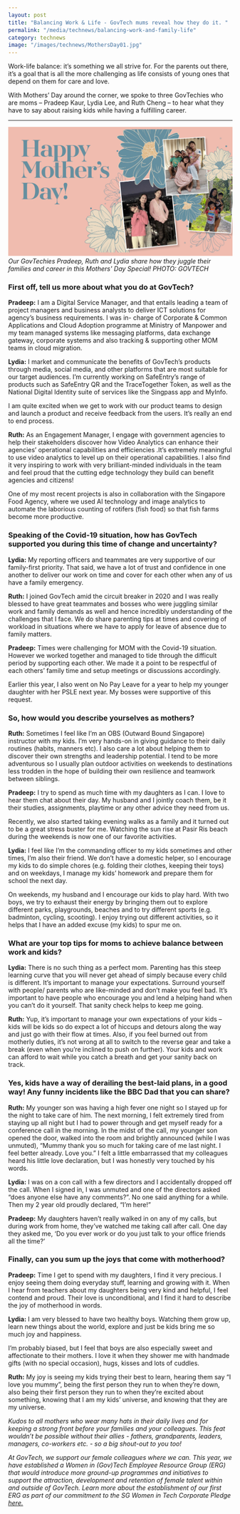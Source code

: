 ```yaml
---
layout: post
title: "Balancing Work & Life - GovTech mums reveal how they do it. "
permalink: "/media/technews/balancing-work-and-family-life"
category: technews
image: "/images/technews/MothersDay01.jpg"
---
```

Work-life balance: it’s something we all strive for. For the parents out there, it’s a goal that is all the more challenging as life consists of young ones that depend on them for care and love. 

With Mothers’ Day around the corner, we spoke to three GovTechies who are moms – Pradeep Kaur, Lydia Lee, and Ruth Cheng – to hear what they have to say about raising kids while having a fulfilling career. 

---

![GovTechies who are also mums!](/images/technews/MothersDay01.jpg)
*Our GovTechies Pradeep, Ruth and Lydia share how they juggle their families and career in this Mothers' Day Special! PHOTO: GOVTECH*

### **First off, tell us more about what you do at GovTech?**

**Pradeep:** 
I am a Digital Service Manager, and that entails leading a team of project managers and business analysts to deliver ICT solutions for agency’s business requirements.  I was in- charge of Corporate & Common Applications and Cloud Adoption programme at Ministry of Manpower and my team managed systems like messaging platforms, data exchange gateway, corporate systems and also tracking & supporting other MOM teams in cloud migration. 

**Lydia:** I market and communicate the benefits of GovTech’s products through media, social media, and other platforms that are most suitable for our target audiences. I’m currently working on SafeEntry’s range of products such as SafeEntry QR and the TraceTogether Token, as well as the National Digital Identity suite of services like the Singpass app and MyInfo. 

I am quite excited when we get to work with our product teams to design and launch a product and receive feedback from the users. It’s really an end to end process.  

**Ruth:** As an Engagement Manager, I engage with government agencies to help their stakeholders discover how Video Analytics can enhance their agencies’ operational capabilities and efficiencies .It’s extremely meaningful to use video analytics to level up on their operational capabilities. I also find it very inspiring to work with very brilliant-minded individuals in the team and feel proud that the cutting edge technology they build can benefit agencies and citizens!

One of my most recent projects is also in collaboration with the Singapore Food Agency, where we used AI technology and image analytics to automate the laborious counting of rotifers (fish food) so that fish farms become more productive. 



### **Speaking of the Covid-19 situation, how has GovTech supported you during this time of change and uncertainty?**

**Lydia:** My reporting officers and teammates are very supportive of our family-first priority. That said, we have a lot of trust and confidence in one another to deliver our work on time and cover for each other when any of us have a family emergency. 

**Ruth:** I joined GovTech amid the circuit breaker in 2020 and I was really blessed to have great teammates and bosses who were juggling similar work and family demands as well and hence incredibly understanding of the challenges that I face. We do share parenting tips at times and covering of workload in situations where we have to apply for leave of absence due to family matters. 

**Pradeep:** Times were challenging for MOM with the Covid-19 situation. However we worked together and managed to tide through the difficult period by supporting each other. We made it a point to be respectful of each others’ family time and setup meetings or discussions accordingly. 

Earlier this year, I also went on No Pay Leave for a year to help my younger daughter with her PSLE next year.  My bosses were supportive of this request. 


### **So, how would you describe yourselves as mothers?**

**Ruth:** Sometimes I feel like I’m  an OBS (Outward Bound Singapore) instructor with my kids. I’m very hands-on in giving guidance to their daily routines (habits, manners etc). I also care a lot about helping them to discover their own strengths and leadership potential. I tend to be more adventurous so I usually plan outdoor activities on weekends to destinations less trodden in the hope of building their own resilience and teamwork between siblings.

**Pradeep:** I try to spend as much time with my daughters as I can. I love to hear them chat about their day.  My husband and I jointly coach them, be it their studies, assignments, playtime or any other advice they need from us. 

Recently, we also started taking evening walks as a family and it turned out to be a great stress buster for me. Watching the sun rise at Pasir Ris beach during the weekends is now one of our favorite activities. 


**Lydia:** I feel like I’m the commanding officer to my kids sometimes and other times, I’m also their friend.  We don’t have a domestic helper, so I encourage my kids to do simple chores (e.g. folding their clothes, keeping their toys) and on weekdays, I manage my kids’ homework and prepare them for school the next day. 
 
On weekends, my husband and I encourage our kids to play hard. With two boys, we try to exhaust their energy by bringing them out to explore different parks, playgrounds, beaches and to try different sports (e.g. badminton, cycling, scooting).  I enjoy trying out different activities, so it helps that I have an added excuse (my kids) to spur me on. 



### **What are your top tips for moms to achieve balance between work and kids?**

**Lydia:** There is no such thing as a perfect mom. Parenting has this steep learning curve that you will never get ahead of simply because every child is different. It’s important to manage your expectations. Surround yourself with people/ parents who are like-minded and don’t make you feel bad. It’s important to have people who encourage you and lend a helping hand when you can’t do it yourself. That sanity check helps to keep me going. 

**Ruth:** Yup, it’s important to manage your own expectations of your kids – kids will be kids so do expect a lot of hiccups and detours along the way and just go with their flow at times. Also, if you feel burned out from motherly duties, it’s not wrong at all to switch to the reverse gear and take a break (even when you’re inclined to push on further). Your kids and work can afford to wait while you catch a breath and get your sanity back on track. 


### Yes, kids have a way of derailing the best-laid plans, in a good way! Any funny incidents like the BBC Dad that you can share?

**Ruth:** My younger son was having a high fever one night so I stayed up for the night to take care of him. The next morning, I felt extremely tired from staying up all night but I had to power through and get myself ready for a conference call in the morning. In the midst of the call, my younger son opened the door, walked into the room and brightly announced (while I was unmuted), “Mummy thank you so much for taking care of me last night. I feel better already. Love you.” I felt a little embarrassed that my colleagues heard his little love declaration, but I was honestly very touched by his words.

**Lydia:** I was on a con call with a few directors and I accidentally dropped off the call. When I signed in, I was unmuted and one of the directors asked “does anyone else have any comments?”.  No one said anything for a while. Then my 2 year old proudly declared, “I’m here!”

**Pradeep:** My daughters haven’t really walked in on any of my calls, but during work from home,  they’ve watched me taking call after call.  One day they asked me,  ‘Do you ever work or do you just talk to your office friends all the time?’ 



### **Finally, can you sum up the joys that come with motherhood?**

**Pradeep:** Time I get to spend with my daughters, I find it very precious. I enjoy seeing them doing everyday stuff, learning and growing with it. When I hear from teachers about my daughters being very kind and helpful, I feel contend and proud. 
Their love is unconditional, and I find it hard to describe the joy of motherhood in words.
 

**Lydia:** I am very blessed to have two healthy boys. Watching them grow up, learn new things about the world, explore and just be kids bring me so much joy and happiness. 

I’m probably biased, but I feel that boys are also especially sweet and affectionate to their mothers. I love it when they shower me with handmade gifts (with no special occasion), hugs, kisses and lots of cuddles. 

**Ruth:** My joy is seeing my kids trying their best to learn, hearing them say “I love you mummy”, being the first person they run to when they’re down, also being their first person they run to when they’re excited about something, knowing that I am my kids’ universe, and knowing that they are my universe.


*Kudos to all mothers who wear many hats in their daily lives and for keeping a strong front before your families and your colleagues. This feat wouldn’t be possible without their allies - fathers, grandparents, leaders, managers, co-workers etc. - so a big shout-out to you too!* 

*At GovTech, we support our female colleagues where we can. This year, we have established a Women in (Gov)Tech Employee Resource Group (ERG) that would introduce more ground-up programmes and initiatives to support the attraction, development and retention of female talent within and outside of GovTech. Learn more about the establishment of our first ERG as part of our commitment to the SG Women in Tech Corporate Pledge [here.](https://www.sgtech.org.sg/Web/Initiatives/SGWiT-Corporate-Pledge/SGTECH/Web/Initiatives/SG-Women-in-Tech-Company-Pledge/SG-Women-in-Tech-Corporate-Pledge.aspx?hkey=14a6e687-fa58-4207-b4c7-b7267d77b7d8)*
 
 



